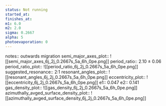 ```yaml
---
status: Not running
started_at:
finishes_at:
m1: 6.0
m2: 2.0
sigma: 0.2667
alpha: 5
photoevaporation: 0
---
```


notes:: outwards migration
semi_major_axes_plot:: ![[semi_major_axes_6j_2j_0.2667s_5a_6h_0pe.png]]
period_ratio:: 2.10 ± 0.06
period_ratio_plot:: ![[period_ratio_6j_2j_0.2667s_5a_6h_0pe.png]]
suggested_resonance:: 2:1
resonant_angles_plot:: ![[resonant_angles_6j_2j_0.2667s_5a_6h_0pe.png]]
eccentricity_plot:: ![[eccentricity_6j_2j_0.2667s_5a_6h_0pe.png]]
e1:: 0.047
e2:: 0.141
gas_density_plot:: ![[gas_density_6j_2j_0.2667s_5a_6h_0pe.png]]
azimuthally_avged_surface_density_plot:: ![[azimuthally_avged_surface_density_6j_2j_0.2667s_5a_6h_0pe.png]]
